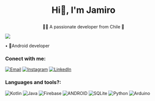 # <p align = "center"> Hi👋, I'm Jamiro </p> #

<p align = "center"> 👨‍💻 A passionate developer from Chile 👾 </p>

[![](https://visitcount.itsvg.in/api?id=Jamiro&icon=2&color=0)](https://visitcount.itsvg.in)
 

• 🔭Android developer 
<h3>Conect with me: </h3>

[![Email](https://img.shields.io/badge/Email-%23D14836.svg?logo=gmail&logoColor=white)](devjamiro@gmail.com)
[![Instagram](https://img.shields.io/badge/Instagram-%23E4405F.svg?logo=Instagram&logoColor=white)](https://instagram.com/jam3312_) 
[![LinkedIn](https://img.shields.io/badge/LinkedIn-%230077B5.svg?logo=linkedin&logoColor=white)](https://www.linkedin.com/in/jamiro-manriquez-832aaa204/) 


<h3>Languages and tools?: </h3>

![Kotlin](https://img.shields.io/badge/kotlin-%230095D5.svg?style=for-the-badge&logo=kotlin&logoColor=white) ![Java](https://img.shields.io/badge/java-%23ED8B00.svg?style=for-the-badge&logo=java&logoColor=white) ![Firebase](https://img.shields.io/badge/firebase-%23039BE5.svg?style=for-the-badge&logo=firebase) ![ANDROID](https://img.shields.io/badge/android-%2320232a.svg?style=for-the-badge&logo=android&logoColor=%a4c639) ![SQLite](https://img.shields.io/badge/sqlite-%2307405e.svg?style=for-the-badge&logo=sqlite&logoColor=white) ![Python](https://img.shields.io/badge/python-3670A0?style=for-the-badge&logo=python&logoColor=ffdd54) ![Arduino](https://img.shields.io/badge/-Arduino-00979D?style=for-the-badge&logo=Arduino&logoColor=white)


<!-- Proudly created with GPRM ( https://gprm.itsvg.in ) -->
